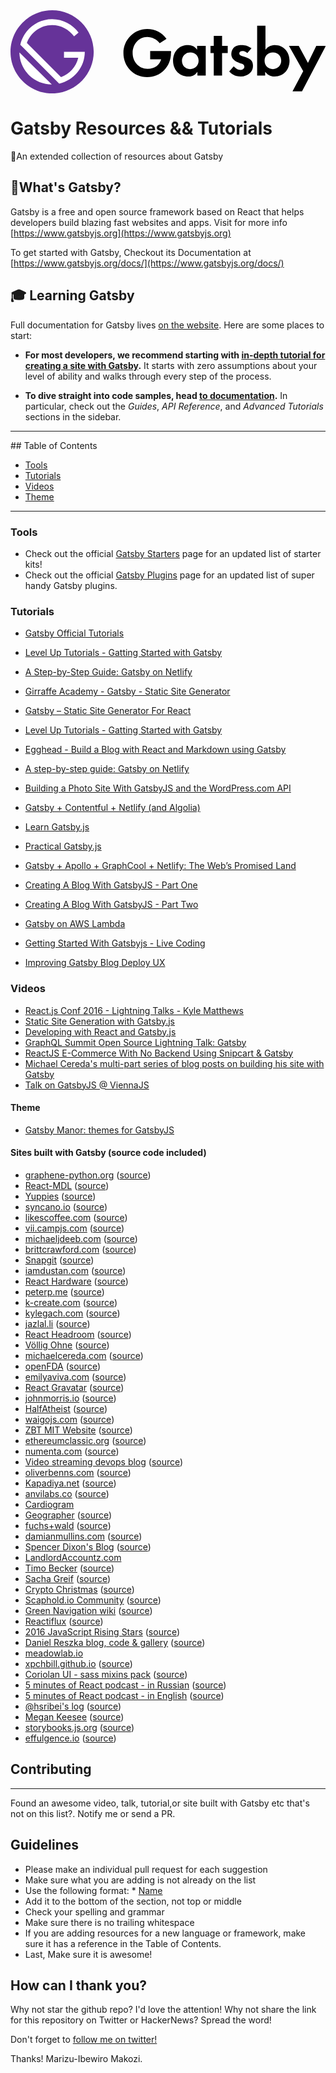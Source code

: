 <svg xmlns="http://www.w3.org/2000/svg" viewBox="0 0 106 28" focusable="false">
  <path d="M62.9 12h2.8v10h-2.8v-1.3c-1 1.5-2.3 1.6-3.1 1.6-3.1 0-5.1-2.4-5.1-5.3 0-3 2-5.3 4.9-5.3.8 0 2.3.1 3.2 1.6V12zm-5.2 5c0 1.6 1.1 2.8 2.8 2.8 1.6 0 2.8-1.2 2.8-2.8 0-1.6-1.1-2.8-2.8-2.8-1.6 0-2.8 1.2-2.8 2.8zm13.5-2.6V22h-2.8v-7.6h-1.1V12h1.1V8.6h2.8V12h1.9v2.4h-1.9zm8.5 0c-.7-.6-1.3-.7-1.6-.7-.7 0-1.1.3-1.1.8 0 .3.1.6.9.9l.7.2c.8.3 2 .6 2.5 1.4.3.4.5 1 .5 1.7 0 .9-.3 1.8-1.1 2.5s-1.8 1.1-3 1.1c-2.1 0-3.2-1-3.9-1.7l1.5-1.7c.6.6 1.4 1.2 2.2 1.2.8 0 1.4-.4 1.4-1.1 0-.6-.5-.9-.9-1l-.6-.2c-.7-.3-1.5-.6-2.1-1.2-.5-.5-.8-1.1-.8-1.9 0-1 .5-1.8 1-2.3.8-.6 1.8-.7 2.6-.7.7 0 1.9.1 3.2 1.1l-1.4 1.6zm6.1-1.1c1-1.4 2.4-1.6 3.2-1.6 2.9 0 4.9 2.3 4.9 5.3s-2 5.3-5 5.3c-.6 0-2.1-.1-3.2-1.6V22H83V5.2h2.8v8.1zm-.3 3.7c0 1.6 1.1 2.8 2.8 2.8 1.6 0 2.8-1.2 2.8-2.8 0-1.6-1.1-2.8-2.8-2.8-1.7 0-2.8 1.2-2.8 2.8zm13 3.5L93.7 12H97l3.1 5.7 2.8-5.7h3.2l-8 15.3h-3.2l3.6-6.8zM54 13.7h-7v2.8h3.7c-.6 1.9-2 3.2-4.6 3.2-2.9 0-5-2.4-5-5.3S43.1 9 46 9c1.6 0 3.2.8 4.2 2.1l2.3-1.5C51 7.5 48.6 6.3 46 6.3c-4.4 0-8 3.6-8 8.1s3.4 8.1 8 8.1 8-3.6 8-8.1c.1-.3 0-.5 0-.7z"/>
  <path d="M25 14h-7v2h4.8c-.7 3-2.9 5.5-5.8 6.5L5.5 11c1.2-3.5 4.6-6 8.5-6 3 0 5.7 1.5 7.4 3.8l1.5-1.3C20.9 4.8 17.7 3 14 3 8.8 3 4.4 6.7 3.3 11.6l13.2 13.2C21.3 23.6 25 19.2 25 14zm-22 .1c0 2.8 1.1 5.5 3.2 7.6 2.1 2.1 4.9 3.2 7.6 3.2L3 14.1z" fill="#fff"/>
  <path d="M14 0C6.3 0 0 6.3 0 14s6.3 14 14 14 14-6.3 14-14S21.7 0 14 0zM6.2 21.8C4.1 19.7 3 16.9 3 14.2L13.9 25c-2.8-.1-5.6-1.1-7.7-3.2zm10.2 2.9L3.3 11.6C4.4 6.7 8.8 3 14 3c3.7 0 6.9 1.8 8.9 4.5l-1.5 1.3C19.7 6.5 17 5 14 5c-3.9 0-7.2 2.5-8.5 6L17 22.5c2.9-1 5.1-3.5 5.8-6.5H18v-2h7c0 5.2-3.7 9.6-8.6 10.7z" fill="#639"/>
</svg>

# Gatsby Resources && Tutorials
🚀An extended collection of resources about Gatsby

## 🧐What's Gatsby?
Gatsby is a free and open source framework based on React that helps developers build blazing fast websites and apps. Visit for more info [https://www.gatsbyjs.org](https://www.gatsbyjs.org)

To get started with Gatsby, Checkout its Documentation at [https://www.gatsbyjs.org/docs/](https://www.gatsbyjs.org/docs/)

## 🎓 Learning Gatsby

Full documentation for Gatsby lives [on the website](https://www.gatsbyjs.org/). Here are some places to start:

- **For most developers, we recommend starting with [in-depth tutorial for creating a site with Gatsby](https://www.gatsbyjs.org/tutorial/).** It starts with zero assumptions about your level of ability and walks through every step of the process.

- **To dive straight into code samples, head [to documentation](https://www.gatsbyjs.org/docs/).** In particular, check out the _Guides_, _API Reference_, and _Advanced Tutorials_ sections in the sidebar.

<hr>
## Table of Contents

<ul>
  <li><a href="#tools">Tools</a></li>
  <li><a href="#tutorials">Tutorials</a></li>
  <li><a href="#videos">Videos</a></li>
  <li><a href="#theme">Theme</a></li>  
</ul>


<hr>

### Tools

* Check out the official [Gatsby Starters](https://www.gatsbyjs.org/docs/gatsby-starters/) page for an updated list of starter kits!
* Check out the official [Gatsby Plugins](https://www.gatsbyjs.org/docs/plugins/) page for an updated list of super handy Gatsby plugins.









### Tutorials

* [Gatsby Official  Tutorials](https://www.gatsbyjs.org/tutorial/)
* [Level Up Tutorials - Gatting Started with Gatsby](https://scotch.io/tutorials/zero-to-deploy-a-practical-guide-to-static-sites-with-gatsbyjs)
* [A Step-by-Step Guide: Gatsby on Netlify](https://www.netlify.com/blog/2016/02/24/a-step-by-step-guide-gatsby-on-netlify/)
* [Girraffe Academy - Gatsby - Static Site Generator](https://www.youtube.com/playlist?list=PLLAZ4kZ9dFpMXuwazIt4mWtTuqOHdjRlk)
* [Gatsby – Static Site Generator For React](https://codingthesmartway.com/gatsby-static-site-generater-for-react-introduction/)
* [Level Up Tutorials - Gatting Started with Gatsby](https://youtu.be/b2H7fWhQcdE)
* [Egghead - Build a Blog with React and Markdown using Gatsby](https://egghead.io/courses/build-a-blog-with-react-and-markdown-using-gatsby)
* [A step-by-step guide: Gatsby on Netlify](https://www.netlify.com/blog/2016/02/24/a-step-by-step-guide-gatsby-on-netlify)
* [Building a Photo Site With GatsbyJS and the WordPress.com API](https://jeremey.blog/gatsby-photo/)
* [Gatsby + Contentful + Netlify (and Algolia)](https://www.gatsbyjs.org/blog/2017-12-06-gatsby-plus-contentful-plus-netlify/)
* [Learn Gatsby.js](https://kalinchernev.github.io/learn-gatsbyjs/)
* [Practical Gatsby.js](https://blog.scottnonnenberg.com/practical-gatsby-js/)
* [Gatsby + Apollo + GraphCool + Netlify: The Web’s Promised Land](https://medium.com/@dwalsh.sdlr/gatsby-apollo-graphcool-netlify-the-webs-promised-land-6dd510efbd72)
* [Creating A Blog With GatsbyJS - Part One](http://blog.alexmlewis.com/creating-a-blog-with-gatsbyjs-part-one/)
* [Creating A Blog With GatsbyJS - Part Two](http://blog.alexmlewis.com/creating-a-blog-with-gatsbyjs-part-two/)

* [Gatsby on AWS Lambda](https://gist.github.com/digitalkaoz/94933c246ba67032a1507083e2605a30)
* [Getting Started With Gatsbyjs - Live Coding](https://www.youtube.com/watch?v=nufLF1kcn_4&feature=youtu.be)
* [Improving Gatsby Blog Deploy UX](https://benmccormick.org/2017/11/07/blog-deploy-ux/)




### Videos

* [React.js Conf 2016 - Lightning Talks - Kyle Matthews](https://www.youtube.com/watch?v=RFkNRKL6ZoE)
* [Static Site Generation with Gatsby.js](https://blog.scottnonnenberg.com/static-site-generation-with-gatsby-js/)
* [Developing with React and Gatsby.js](http://www.staticwebtech.com/presentations/developing-with-react-gatsbyjs/)
* [GraphQL Summit Open Source Lightning Talk: Gatsby](https://youtu.be/y588qNiCZZo)
* [ReactJS E-Commerce With No Backend Using Snipcart & Gatsby](https://snipcart.com/blog/snipcart-reactjs-static-ecommerce-gatsby)
* [Michael Cereda's multi-part series of blog posts on building his site with Gatsby](https://medium.com/@michaelcereda/creating-an-isomorphic-universal-website-with-react-part-1-a905350acba8#.akoo25l6j)
* [Talk on GatsbyJS @ ViennaJS](https://www.youtube.com/watch?v=f0O1nCgqA3E&feature=youtu.be&a)






#### Theme
* [Gatsby Manor: themes for GatsbyJS](https://gatsbymanor.com)

#### Sites built with Gatsby (source code included)

* [graphene-python.org](http://graphene-python.org/) ([source](https://github.com/graphql-python/graphene/tree/master/docs))
* [React-MDL](https://react-mdl.github.io/react-mdl/) ([source](https://github.com/tleunen/react-mdl/tree/master/docs))
* [Yuppies](https://yuppi.es) ([source](https://github.com/f0rr0/f0rr0.github.io))
* [syncano.io](https://www.syncano.io) ([source](https://github.com/Syncano/syncano.com))
* [likescoffee.com](https://likescoffee.com/) ([source](https://github.com/pamo/pamo.github.io/tree/development))
* [vii.campjs.com](http://vii.campjs.com/) ([source](https://github.com/campjs/campjs-vii))
* [michaeljdeeb.com](http://michaeljdeeb.com) ([source](https://github.com/michaeljdeeb/michaeljdeeb-gatsby-blog))
* [brittcrawford.com](http://brittcrawford.com) ([source](https://github.com/britt/britt.github.com/tree/gatsby))
* [Snapgit](https://snapgit.com) ([source](https://github.com/glassfalcon/snapgit.com))
* [iamdustan.com](http://iamdustan.com/) ([source](https://github.com/iamdustan/iamdustan.github.io))
* [React Hardware](http://iamdustan.com/react-hardware/) ([source](https://github.com/iamdustan/react-hardware/tree/master/docs))
* [peterp.me](https://www.peterp.me) ([source](https://github.com/peterpme/peterpme.github.io))
* [k-create.com](https://k-create.com) ([source](https://github.com/kristofferh/kristoffer))
* [kylegach.com](https://kylegach.com) ([source](https://github.com/kylegach/kylegach_com))
* [jazlal.li](http://jazlal.li) ([source](https://github.com/jazlalli/jazlal.li))
* [React Headroom](https://kyleamathews.github.io/react-headroom/) ([source](https://github.com/KyleAMathews/react-headroom/tree/master/website))
* [Völlig Ohne](http://volligohne.com/) ([source](https://github.com/voellig-ohne/voellig-ohne-website))
* [michaelcereda.com](https://michaelcereda.com/) ([source](https://github.com/MichaelCereda/michaelcereda.com))
* [openFDA](https://open.fda.gov/) ([source](https://github.com/FDA/open.fda.gov))
* [emilyaviva.com](http://emilyaviva.com) ([source](https://github.com/emilyaviva/emilyaviva.com))
* [React Gravatar](http://kyleamathews.github.io/react-gravatar/) ([source](https://github.com/KyleAMathews/react-gravatar/tree/master/www))
* [johnmorris.io](http://johnmorris.io) ([source](https://github.com/johnpmorris/johnpmorris.github.io/tree/react-rebuild))
* [HalfAtheist](https://halfatheist.com/) ([source](https://github.com/halfatheist/halfatheist.github.io))
* [waigojs.com](https://waigojs.com/) ([source](https://github.com/waigo/waigo.github.io))
* [ZBT MIT Website](http://zbt.mit.edu) ([source](https://github.com/Slava/zbt-website))
* [ethereumclassic.org](http://ethereumclassic.org/) ([source](https://github.com/ethereumclassic/ethereumclassic.github.io/tree/source))
* [numenta.com](http://numenta.com) ([source](https://github.com/numenta/numenta-web/tree/master/numenta.com))
* [Video streaming devops blog](https://devops.spuul.com/) ([source](https://github.com/Spuul/devops-blog/))
* [oliverbenns.com](http://oliverbenns.com?utm_source=github.com) ([source](https://github.com/oliverbenns/oliverbenns.com))
* [Kapadiya.net](https://www.kapadiya.net/?utm_source=github.com) ([source](https://github.com/vikas5914/vikas5914.github.io))
* [anvilabs.co](https://anvilabs.co/?utm_source=github.com) ([source](https://github.com/anvilabs/anvilabs.co))
* [Cardiogram](https://cardiogr.am)
* [Geographer](https://geographer.su) ([source](https://github.com/MenaraSolutions/geographer-docs))
* [fuchs+wald](https://fuchsundwald.de) ([source](https://github.com/voellig-ohne/cf-website))
* [damianmullins.com](http://www.damianmullins.com) ([source](https://github.com/DamianMullins/damianmullins.github.io))
* [Spencer Dixon's Blog](https://www.spencerdixon.com/) ([source](https://github.com/SpencerCDixon/blog))
* [LandlordAccountz.com](http://www.landlordaccountz.com)
* [Timo Becker](https://timobecker.com) ([source](https://github.com/voellig-ohne/timobecker))
* [Sacha Greif](http://sachagreif.com/) ([source](https://github.com/SachaG/sg2017))
* [Crypto Christmas](https://crypto.christmas/) ([source](https://github.com/rileyjshaw/crypto.christmas))
* [Scaphold.io Community](https://scaphold.io/community/) ([source](https://github.com/scaphold-io/scaphold-community))
* [Green Navigation wiki](https://greennav.github.io) ([source](https://github.com/Greennav/greennav.github.io))
* [Reactiflux](https://www.reactiflux.com/) ([source](https://github.com/reactiflux/reactiflux.com))
* [2016 JavaScript Rising Stars](https://risingstars2016.js.org/) ([source](https://github.com/michaelrambeau/risingstars2016))
* [Daniel Reszka blog, code & gallery](http://blog.pixarea.com) ([source](https://github.com/danielres/blog))
* [meadowlab.io](https://meadowlab.io/)
* [xpchbill.github.io](https://xpchbill.github.io/) ([source](https://github.com/xpchbill/xpchbill.github.io))
* [Coriolan UI - sass mixins pack](https://coriolan-ui.github.io/) ([source](https://github.com/coriolan-ui/coriolan-ui.github.io))
* [5 minutes of React podcast - in Russian](http://5minreact.ru/) ([source](https://github.com/5minreact/5minreact))
* [5 minutes of React podcast - in English](https://5minreact.audio/) ([source](https://github.com/5minreact/5minreact_audio))
* [@hsribei's log](https://hsribei.github.io/log) ([source](https://github.com/hsribei/log))
* [Megan Keesee](https://megankeesee.com) ([source](https://github.com/MeganKeesee/personal-site))
* [storybooks.js.org](https://storybooks.js.org) ([source](https://github.com/storybooks/storybooks.github.io/))
* [effulgence.io](http://effulgence.io) ([source](https://github.com/prayasht/prayasht.github.io/tree/develop/v3))





## Contributing


<hr>


Found an awesome video, talk, tutorial,or site built with Gatsby etc that's not on this list?. Notify me or send a PR.



## Guidelines


* Please make an individual pull request for each suggestion
* Make sure what you are adding is not already on the list
* Use the following format: * [Name](Link)
* Add it to the bottom of the section, not top or middle
* Check your spelling and grammar
* Make sure there is no trailing whitespace
* If you are adding resources for a new language or framework, make sure it has a reference in the Table of Contents.
* Last, Make sure it is awesome!




## How can I thank you?

Why not star the github repo? I'd love the attention! Why not share the link for this repository on Twitter or HackerNews? Spread the word!

Don't forget to [follow me on twitter!](https://twitter.com/marizu_makozi)

Thanks! Marizu-Ibewiro Makozi.
